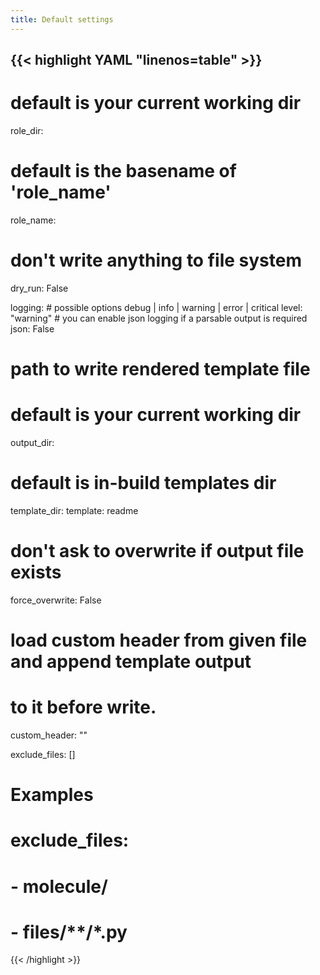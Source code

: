 ```yaml
---
title: Default settings
---
```


<!-- prettier-ignore-start -->
<!-- markdownlint-disable -->
{{< highlight YAML "linenos=table" >}}
---
# default is your current working dir
role_dir:
# default is the basename of 'role_name'
role_name:
# don't write anything to file system
dry_run: False

logging:
    # possible options debug | info | warning | error | critical
    level: "warning"
    # you can enable json logging if a parsable output is required
    json: False

# path to write rendered template file
# default is your current working dir
output_dir:
# default is in-build templates dir
template_dir:
template: readme

# don't ask to overwrite if output file exists
force_overwrite: False
# load custom header from given file and append template output
# to it before write.
custom_header: ""

exclude_files: []
# Examples
# exclude_files:
#   - molecule/
#   - files/**/*.py
{{< /highlight >}}
<!-- markdownlint-restore -->
<!-- prettier-ignore-end -->
